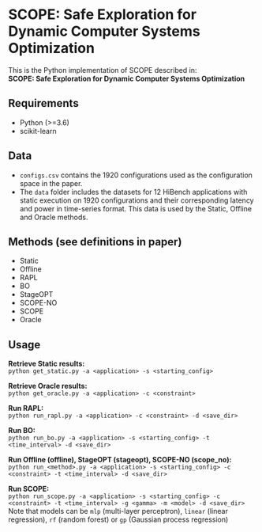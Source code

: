 # SCOPE: Safe Exploration for Dynamic Computer Systems Optimization

This is the Python implementation of SCOPE described in:\
**SCOPE: Safe Exploration for Dynamic Computer Systems Optimization**

## Requirements
- Python (>=3.6)
- scikit-learn

## Data
- `configs.csv` contains the 1920 configurations used as the configuration space in the paper. 
- The `data` folder includes the datasets for 12 HiBench applications with static execution on 1920 configurations and their corresponding latency and power in time-series format. This data is used by the Static, Offline and Oracle methods. 

## Methods (see definitions in paper)
- Static 
- Offline 
- RAPL 
- BO 
- StageOPT 
- SCOPE-NO 
- SCOPE 
- Oracle 

## Usage
**Retrieve Static results:**\
`python get_static.py -a <application> -s <starting_config>`

**Retrieve Oracle results:**\
`python get_oracle.py -a <application> -c <constraint>`

**Run RAPL:**\
`python run_rapl.py -a <application> -c <constraint> -d <save_dir>`

**Run BO:**\
`python run_bo.py -a <application> -s <starting_config> -t <time_interval> -d <save_dir>`

**Run Offline (offline), StageOPT (stageopt), SCOPE-NO (scope_no):**\
`python run_<method>.py -a <application> -s <starting_config> -c <constraint> -t <time_interval> -d <save_dir>`

**Run SCOPE:**\
`python run_scope.py -a <application> -s <starting_config> -c <constraint> -t <time_interval> -g <gamma> -m <model> -d <save_dir>`\
Note that models can be `mlp` (multi-layer perceptron), `linear` (linear regression), `rf` (random forest) or `gp` (Gaussian process regression)
